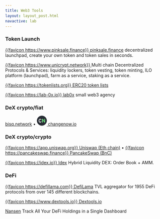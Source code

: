 ```yaml
---
title: Web3 Tools
layout: layout_post.html
navactive: lab
---
```


### Token Launch

[{{favicon https://www.pinksale.finance}} pinksale.finance](https://www.pinksale.finance) decentralized launchpad, create your own token and token sales in seconds.

[{{favicon https://www.unicrypt.network}} ](https://www.unicrypt.network/) Multi chain Decentralized Protocols & Services: liquidity lockers, token vesting, token minting, ILO platform (launchpad), farm as a service, staking as a service.

[{{favicon https://tokenlists.org}} ERC20 token lists](https://tokenlists.org)

[{{favicon https://lab-0x.io}} lab0x](https://lab-0x.io) small web3 agency

### DeX crypto/fiat

[bisq.network](https://bisq.network) &bullet; 
[<img class="favicon" src="/img/favicon-changenow-32x32.png"> changenow.io](https://changenow.io)

### DeX crypto/crypto

[{{favicon https://app.uniswap.org}} Uniswap (Eth chain)](https://app.uniswap.org/) &bullet;
[{{favicon https://pancakeswap.finance}} PancakeSwap (BnC)](https://pancakeswap.finance/) 

[{{favicon https://idex.io}} Idex](https://exchange.idex.io) Hybrid Liquidity DEX: Order Book + AMM.

### DeFi

[{{favicon https://defillama.com}} DefiLama](https://defillama.com) TVL aggregator for 1955 DeFi protocols from over 145 different blockchains.

[{{favicon https://www.dextools.io}} Dextools.io](https://www.dextools.io/app/en)

[Nansen](https://portfolio.nansen.ai/dashboard) Track All Your DeFi Holdings in a Single Dashboard

